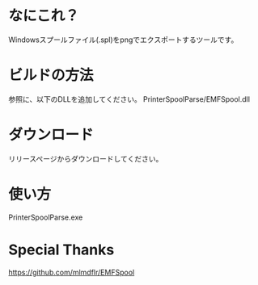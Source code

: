# なにこれ？
Windowsスプールファイル(.spl)をpngでエクスポートするツールです。

# ビルドの方法
参照に、以下のDLLを追加してください。
PrinterSpoolParse/EMFSpool.dll

# ダウンロード
リリースページからダウンロードしてください。

# 使い方
PrinterSpoolParse.exe

# Special Thanks
https://github.com/mlmdflr/EMFSpool